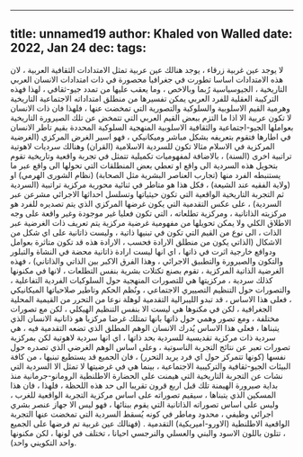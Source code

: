 
---
title: unnamed19
author: Khaled von Walled
date: 2022, Jan 24
dec:
tags:
---

لا يوجد عين غربية زرقاء ، يوجد هنالك عين عربية تمثل الامتدادات الثقافية العربية ، لان هذه الامتدادات اساسا تطورت في جغرافيا محصورة في ذات امتدادات الانسان العربي التاريخية ، الجيوسياسية رُبما وبالاخص ، وما يعقب عليها من تمدد جيو-ثقافي ، لهذا فهذه التركيبة العقلية للفرد العربي يمكن تفسيرها من منطلق امتداداته الاجتماعية التاريخية وهرمية القيم الاسلوبية والسلوكية والتصورية التي تمخضت عنها ، فلهذا فان ذات الانسان لا تكون عربية الا اذا ما التزم ببعض القيم العربي التي تتمخض عن تلك الصيرورة التاريخية بعواملها الجيو-اجتماعية والثقافية الاسلوبية المنهجية السلوكية المحددة بقيم تاطر الانسان في اطارها فتقوم بتعريفه بشكل مباشر وميكانيكي ، فهو اسير الغرض المركزي (الغرضية المركزية في الاسلام مثالا تكون للسردية الاسلامية (القران) وهنالك سرديات لاهوتية تراتبية اخرى (السنة) ، بالاضافة لمفهوميات تكميلية تتمثل في تجربة واقعية وتاريخية تقوم بتحويل هذه السردية الى واقع او تعطي بعض المنطلقات التي تحولها الى واقع عبر ما يستنبطه الفرد منها (تجارب العناصر البشرية مثل الصحابة) (نظام الشورى الهرمي) او (ولاية الفقيه عند الشيعة) ، فكل هذا هو متاطر في ثنائية محورية مركزية تراتبية (السردية ثم التجربة التاريخية الواقعية التي تكون حيثياتها وتسلسل احداثها الاجرائي مشرعن عبر السردية) ، على عكس التقدمية التي يكون غرضها المركزي الذي يتم تصديره للفرد هو مركزيته الذاتانية ، ومركزية تطلعاته ، التي تكون فعليا غير موجودة وغير واقعة على وجه الاطلاق الكلي ولا يمكن تحويلها من مفهومية غرضية مركزية يتم تعريف ذات الغرضية عبر الذات ، الى نوع من القيم التي تكون في تبنيها ذاتية ، وليست ذاتانية على اي شكل من الاشكال (الذاتي يكون من منطلق الارادة فحسب ، الارادة هذه قد تكون متاثرة بعوامل ودوافع خارجية اثرت في ذاتها ، اي انها ليست ارادة ذاتانية محضة في النشاة والتبلور والتكون والصيرورة والتطبيق الاجرائي ، وهذا الفرق الاكبر بين الذاتي والذاتاني) ، فهذه الغرضية الذاتية المركزية ، تقوم بصنع تكتلات بشرية بنفس التطلعات ، لانها في مكنونها كذلك سردية ، مركزيتها هي للتصورات المنهجية حول السلوكيات الفردية التفاعلية ، والتصورات حول التنظيم التصييري الاجتماعي ، ونُظم الحكم وتاطير صلاحياتها الميكانيكي ، فعلى هذا الاساس ، قد تبدو الليبرالية التقدمية لوهلة نوعا من التحرر من القيمية المحلية الجغرافية ، لكن في مكنوها هي ليست الا بنفس التنظيم الهيكلي ، لكن مع تصورات مختلفة ، ومع تصور وهمي حول ذاتها بانها تمتلك غرضا مركزيا هو ذاتانية الانسان الذي يتبناها ، فعلى هذا الاساس يُدرك الانسان الوهم المطلق الذي تضعه التقدمية فيه ، هي سردية ذات مركزية تقديسية للسردية بحد ذاتها ، اي انها سردية لاهوتية لكن بمركزية تصورات تعبر عن نتائج التجربة الناسوتية ، وعلى اساس الوهم الغرضي الذي تصدره حول نفسها (كونها تتمركز حول اي فرد يريد التحرر) ، فان الجميع قد يستطيع تبنيها ، من كافة البيئات الجيو-ثقافية والتركيبية الاجتماعية ، بينما هي في غرضيتها لا تمثل الا السردية التي نشات عن التجربة التاريخية التي هيمنت على الحضارة الاطلنطية الرومانو-جرمانية منذ بداية صيرورة الهيمنة تلك قبل اربع قرون تقريبا الى حد هذه اللحظة ، فلهذا ، فان هذا المسكين الذي يتبناها ، سيقيم تصوراته على اساس مركزية التجربة الواقعية للغرب ، وليس على اساس تصوراته الذاتانية التي يقوم ببنائها ، فهو ليس الا جهاز عنصر بشري اجرائي وظيفي ، محدود وماطر في كونه يُسقط السردية التي تمخضت عنها التجربة الواقعية الاطلنطية (الاورو-اميريكية) التقدمية .
(فهنالك عين غربية تم فرضها على الجميع ، تتلون باللون الاسود والبني والعسلي والنرجسي احيانا ، تختلف في لونها ، لكن مكنونها واحد التكويني واحد).


